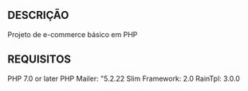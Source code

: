 ## DESCRIÇÃO

Projeto de e-commerce básico em PHP

## REQUISITOS

PHP 7.0 or later
PHP Mailer: "5.2.22
Slim Framework: 2.0
RainTpl: 3.0.0
